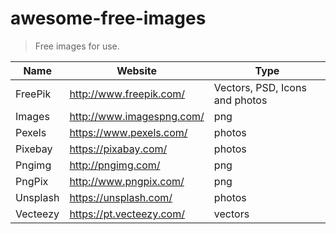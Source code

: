 # awesome-free-images
> Free images for use.

Name | Website | Type
------------ | ------- | --------
FreePik | http://www.freepik.com/ | Vectors, PSD, Icons and photos
Images | http://www.imagespng.com/ | png
Pexels | https://www.pexels.com/ | photos
Pixebay | https://pixabay.com/ | photos
Pngimg | http://pngimg.com/ | png
PngPix | http://www.pngpix.com/ | png
Unsplash | https://unsplash.com/ | photos
Vecteezy | https://pt.vecteezy.com/ | vectors
